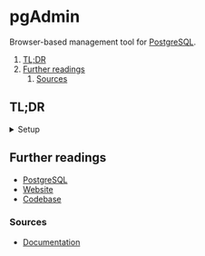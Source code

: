 # pgAdmin

Browser-based management tool for [PostgreSQL].

1. [TL;DR](#tldr)
1. [Further readings](#further-readings)
   1. [Sources](#sources)

## TL;DR

<details>
  <summary>Setup</summary>

```sh
brew install --cask 'pgadmin4'
docker pull 'dpage/pgadmin4'
```

</details>

<!-- Uncomment if used
<details>
  <summary>Usage</summary>

```sh
```

</details>
-->

<!-- Uncomment if used
<details>
  <summary>Real world use cases</summary>

```sh
```

</details>
-->

## Further readings

- [PostgreSQL]
- [Website]
- [Codebase]

### Sources

- [Documentation]

<!--
  Reference
  ═╬═Time══
  -->

<!-- In-article sections -->
<!-- Knowledge base -->
[PostgreSQL]: README.md

<!-- Files -->
<!-- Upstream -->
[codebase]: https://github.com/pgadmin-org/pgadmin4
[documentation]: https://www.pgadmin.org/docs/
[website]: https://www.pgadmin.org/

<!-- Others -->
